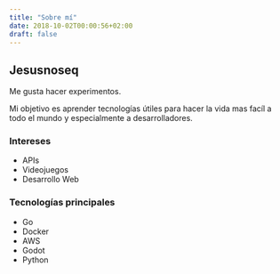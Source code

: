 ```yaml
---
title: "Sobre mí"
date: 2018-10-02T00:00:56+02:00
draft: false
---
```


## Jesusnoseq

Me gusta hacer experimentos.

Mi objetivo es aprender tecnologías útiles para hacer la vida mas facíl a todo el mundo y especialmente a desarrolladores.

### Intereses

* APIs
* Videojuegos
* Desarrollo Web

### Tecnologías principales

* Go
* Docker
* AWS
* Godot
* Python
